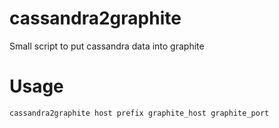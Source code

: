 cassandra2graphite
==================

Small script to put cassandra data into graphite

Usage
=====

```bash
cassandra2graphite host prefix graphite_host graphite_port
```